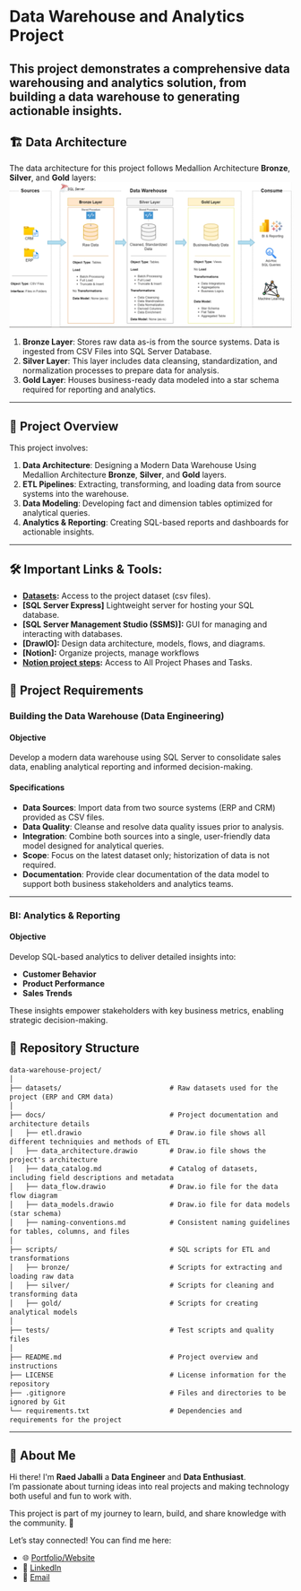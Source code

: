 # Data Warehouse and Analytics Project  
This project demonstrates a comprehensive data warehousing and analytics solution, from building a data warehouse to generating actionable insights.
---
## 🏗️ Data Architecture

The data architecture for this project follows Medallion Architecture **Bronze**, **Silver**, and **Gold** layers:
![Data Architecture](docs/high_level_arch.png)

1. **Bronze Layer**: Stores raw data as-is from the source systems. Data is ingested from CSV Files into SQL Server Database.
2. **Silver Layer**: This layer includes data cleansing, standardization, and normalization processes to prepare data for analysis.
3. **Gold Layer**: Houses business-ready data modeled into a star schema required for reporting and analytics.

---
## 📖 Project Overview

This project involves:

1. **Data Architecture**: Designing a Modern Data Warehouse Using Medallion Architecture **Bronze**, **Silver**, and **Gold** layers.
2. **ETL Pipelines**: Extracting, transforming, and loading data from source systems into the warehouse.
3. **Data Modeling**: Developing fact and dimension tables optimized for analytical queries.
4. **Analytics & Reporting**: Creating SQL-based reports and dashboards for actionable insights.

---

## 🛠️ Important Links & Tools:
- **[Datasets](datasets/):** Access to the project dataset (csv files).
- **[SQL Server Express]** Lightweight server for hosting your SQL database.
- **[SQL Server Management Studio (SSMS)]:** GUI for managing and interacting with databases.
- **[DrawIO]:** Design data architecture, models, flows, and diagrams.
- **[Notion]:** Organize projects, manage workflows
- **[Notion project steps](https://gamy-ceres-1b5.notion.site/Data-Warehouse-Project-27aff3eaf8ba807d9e46db91850a5080?pvs=143):**
 Access to All Project Phases and Tasks.

## 🚀 Project Requirements

### Building the Data Warehouse (Data Engineering)

#### Objective
Develop a modern data warehouse using SQL Server to consolidate sales data, enabling analytical reporting and informed decision-making.

#### Specifications
- **Data Sources**: Import data from two source systems (ERP and CRM) provided as CSV files.
- **Data Quality**: Cleanse and resolve data quality issues prior to analysis.
- **Integration**: Combine both sources into a single, user-friendly data model designed for analytical queries.
- **Scope**: Focus on the latest dataset only; historization of data is not required.
- **Documentation**: Provide clear documentation of the data model to support both business stakeholders and analytics teams.

---

### BI: Analytics & Reporting

#### Objective
Develop SQL-based analytics to deliver detailed insights into:
- **Customer Behavior**
- **Product Performance**
- **Sales Trends**

These insights empower stakeholders with key business metrics, enabling strategic decision-making.  

## 📂 Repository Structure
```
data-warehouse-project/
│
├── datasets/                           # Raw datasets used for the project (ERP and CRM data)
│
├── docs/                               # Project documentation and architecture details
│   ├── etl.drawio                      # Draw.io file shows all different techniquies and methods of ETL
│   ├── data_architecture.drawio        # Draw.io file shows the project's architecture
│   ├── data_catalog.md                 # Catalog of datasets, including field descriptions and metadata
│   ├── data_flow.drawio                # Draw.io file for the data flow diagram
│   ├── data_models.drawio              # Draw.io file for data models (star schema)
│   ├── naming-conventions.md           # Consistent naming guidelines for tables, columns, and files
│
├── scripts/                            # SQL scripts for ETL and transformations
│   ├── bronze/                         # Scripts for extracting and loading raw data
│   ├── silver/                         # Scripts for cleaning and transforming data
│   ├── gold/                           # Scripts for creating analytical models
│
├── tests/                              # Test scripts and quality files
│
├── README.md                           # Project overview and instructions
├── LICENSE                             # License information for the repository
├── .gitignore                          # Files and directories to be ignored by Git
└── requirements.txt                    # Dependencies and requirements for the project
```

---
## 🌟 About Me

Hi there! I'm **Raed Jaballi** a **Data Engineer** and **Data Enthusiast**.  
I’m passionate about turning ideas into real projects and making technology both useful and fun to work with.  

This project is part of my journey to learn, build, and share knowledge with the community. 🚀  

Let’s stay connected! You can find me here:  
- 🌐 [Portfolio/Website](#)  
- 💼 [LinkedIn](https://www.linkedin.com/in/raed-jaballi/)  
- 📧 [Email](mailto:raed_jaballi@outlook.com)  

